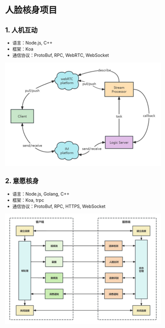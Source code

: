 # 人脸核身项目

## 1. 人机互动
 * 语言：Node.js, C++
 * 框架：Koa
 * 通信协议：ProtoBuf, RPC, WebRTC, WebSocket


 ![interactive][1]


## 2. 意愿核身
 * 语言：Node.js, Golang, C++
 * 框架：Koa, trpc
 * 通信协议：ProtoBuf, RPC, HTTPS, WebSocket

  ![intention][2]


[1]: ./interactive.jpg
[2]: ./intention.jpg